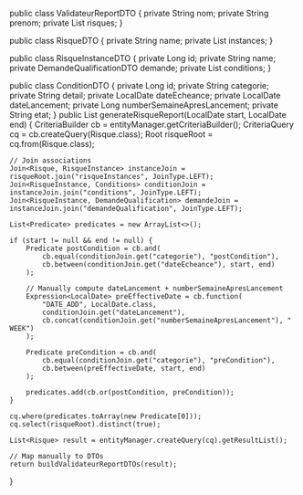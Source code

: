 public class ValidateurReportDTO {
    private String nom;
    private String prenom;
    private List<RisqueDTO> risques;
}

public class RisqueDTO {
    private String name;
    private List<RisqueInstanceDTO> instances;
}

public class RisqueInstanceDTO {
    private Long id;
    private String name;
    private DemandeQualificationDTO demande;
    private List<ConditionDTO> conditions;
}

public class ConditionDTO {
    private Long id;
    private String categorie;
    private String detail;
    private LocalDate dateEcheance;
    private LocalDate dateLancement;
    private Long numberSemaineApresLancement;
    private String etat;
}
public List<ValidateurReportDTO> generateRisqueReport(LocalDate start, LocalDate end) {
    CriteriaBuilder cb = entityManager.getCriteriaBuilder();
    CriteriaQuery<Risque> cq = cb.createQuery(Risque.class);
    Root<Risque> risqueRoot = cq.from(Risque.class);

    // Join associations
    Join<Risque, RisqueInstance> instanceJoin = risqueRoot.join("risqueInstances", JoinType.LEFT);
    Join<RisqueInstance, Conditions> conditionJoin = instanceJoin.join("conditions", JoinType.LEFT);
    Join<RisqueInstance, DemandeQualification> demandeJoin = instanceJoin.join("demandeQualification", JoinType.LEFT);

    List<Predicate> predicates = new ArrayList<>();

    if (start != null && end != null) {
        Predicate postCondition = cb.and(
            cb.equal(conditionJoin.get("categorie"), "postCondition"),
            cb.between(conditionJoin.get("dateEcheance"), start, end)
        );

        // Manually compute dateLancement + numberSemaineApresLancement
        Expression<LocalDate> preEffectiveDate = cb.function(
            "DATE_ADD", LocalDate.class,
            conditionJoin.get("dateLancement"),
            cb.concat(conditionJoin.get("numberSemaineApresLancement"), " WEEK")
        );

        Predicate preCondition = cb.and(
            cb.equal(conditionJoin.get("categorie"), "preCondition"),
            cb.between(preEffectiveDate, start, end)
        );

        predicates.add(cb.or(postCondition, preCondition));
    }

    cq.where(predicates.toArray(new Predicate[0]));
    cq.select(risqueRoot).distinct(true);

    List<Risque> result = entityManager.createQuery(cq).getResultList();

    // Map manually to DTOs
    return buildValidateurReportDTOs(result);
}
